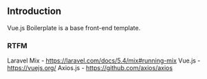 ## Introduction

Vue.js Boilerplate is a base front-end template.

### RTFM
Laravel Mix - https://laravel.com/docs/5.4/mix#running-mix
Vue.js - https://vuejs.org/
Axios.js - https://github.com/axios/axios